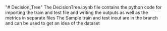 "# Decision_Tree" 
The DecisionTree.ipynb file contains the python code for importing the train and test file and writing the outputs as well as the metrics in separate files
The Sample train and test inout are in the branch and can be used to get an idea of the dataset
